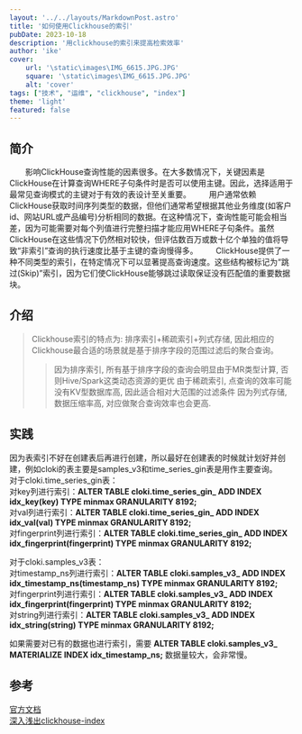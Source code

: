 ```yaml
---
layout: '../../layouts/MarkdownPost.astro'
title: '如何使用Clickhouse的索引'
pubDate: 2023-10-18
description: '用clickhouse的索引来提高检索效率'
author: 'ike'
cover:
    url: '\static\images\IMG_6615.JPG.JPG'
    square: '\static\images\IMG_6615.JPG.JPG'
    alt: 'cover'
tags: ["技术", "运维", "clickhouse", "index"]
theme: 'light'
featured: false
---
```


## 简介
&ensp;&ensp;&ensp;&ensp;影响ClickHouse查询性能的因素很多。在大多数情况下，关键因素是ClickHouse在计算查询WHERE子句条件时是否可以使用主键。因此，选择适用于最常见查询模式的主键对于有效的表设计至关重要。
&ensp;&ensp;&ensp;&ensp;用户通常依赖ClickHouse获取时间序列类型的数据，但他们通常希望根据其他业务维度(如客户id、网站URL或产品编号)分析相同的数据。在这种情况下，查询性能可能会相当差，因为可能需要对每个列值进行完整扫描才能应用WHERE子句条件。虽然ClickHouse在这些情况下仍然相对较快，但评估数百万或数十亿个单独的值将导致“非索引”查询的执行速度比基于主键的查询慢得多。
&ensp;&ensp;&ensp;&ensp;ClickHouse提供了一种不同类型的索引，在特定情况下可以显著提高查询速度。这些结构被标记为“跳过(Skip)”索引，因为它们使ClickHouse能够跳过读取保证没有匹配值的重要数据块。

## 介绍
>Clickhouse索引的特点为: 排序索引+稀疏索引+列式存储, 因此相应的Clickhouse最合适的场景就是基于排序字段的范围过滤后的聚合查询。
>>因为排序索引, 所有基于排序字段的查询会明显由于MR类型计算, 否则Hive/Spark这类动态资源的更优
>>由于稀疏索引, 点查询的效率可能没有KV型数据库高, 因此适合相对大范围的过滤条件
>>因为列式存储, 数据压缩率高, 对应做聚合查询效率也会更高.


## 实践
因为表索引不好在创建表后再进行创建，所以最好在创建表的时候就计划好并创建，例如cloki的表主要是samples_v3和time_series_gin表是用作主要查询。  
对于cloki.time_series_gin表：  
对key列进行索引：**ALTER TABLE cloki.time_series_gin_ ADD INDEX idx_key(key) TYPE minmax GRANULARITY 8192;**  
对val列进行索引：**ALTER TABLE cloki.time_series_gin_ ADD INDEX idx_val(val) TYPE minmax GRANULARITY 8192;**  
对fingerprint列进行索引：**ALTER TABLE cloki.time_series_gin_ ADD INDEX idx_fingerprint(fingerprint) TYPE minmax GRANULARITY 8192;**  
  
对于cloki.samples_v3表：  
对timestamp_ns列进行索引：**ALTER TABLE cloki.samples_v3_ ADD INDEX idx_timestamp_ns(timestamp_ns) TYPE minmax GRANULARITY 8192;**  
对fingerprint列进行索引：**ALTER TABLE cloki.samples_v3_ ADD INDEX idx_fingerprint(fingerprint) TYPE minmax GRANULARITY 8192;**  
对string列进行索引：**ALTER TABLE cloki.samples_v3_ ADD INDEX idx_string(string) TYPE minmax GRANULARITY 8192;**  
  
如果需要对已有的数据也进行索引，需要 **ALTER TABLE cloki.samples_v3_ MATERIALIZE INDEX idx_timestamp_ns;** 数据量较大，会非常慢。  
  
 ## 参考
[官方文档](https://clickhouse.com/docs/en/optimize/skipping-indexes)  
[深入浅出clickhouse-index](https://saintbacchus.github.io/2021/08/15/%E6%B7%B1%E5%85%A5%E6%B5%85%E5%87%BAClickhouse-%E7%B4%A2%E5%BC%95%E7%BB%93%E6%9E%84%E8%AE%BE%E8%AE%A1/)